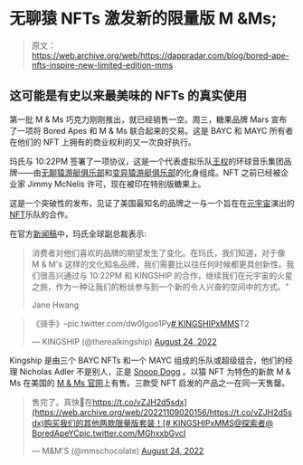 # 无聊猿 NFTs 激发新的限量版 M &Ms;

> 原文：<https://web.archive.org/web/https://dappradar.com/blog/bored-ape-nfts-inspire-new-limited-edition-mms>

## 这可能是有史以来最美味的 NFTs 的真实使用

第一批 M & Ms 巧克力刚刚推出，就已经销售一空。周三，糖果品牌 Mars 宣布了一项将 Bored Apes 和 M & Ms 联合起来的交易。这是 BAYC 和 MAYC 所有者在他们的 NFT 上拥有的商业权利的又一次良好执行。

玛氏与 10:22PM 签署了一项协议，这是一个代表虚拟乐队[王权](https://web.archive.org/web/20221109020156/https://twitter.com/therealkingship)的环球音乐集团品牌——由[无聊猿游艇俱乐部](https://web.archive.org/web/20221109020156/https://dappradar.com/hub/nft-explorer/collection/bored-ape-yacht-club)和[变异猿游艇俱乐部](https://web.archive.org/web/20221109020156/https://dappradar.com/hub/nft-explorer/collection/mutant-ape-yacht-club)的化身组成。NFT 之前已经被企业家 Jimmy McNelis 许可，现在被印在特别版糖果上。

这是一个突破性的发布，见证了美国最知名的品牌之一与一个旨在在[元宇宙](https://web.archive.org/web/20221109020156/https://dappradar.com/blog/what-is-the-metaverse)演出的[NFT](https://web.archive.org/web/20221109020156/https://dappradar.com/blog/what-are-non-fungible-tokens-nfts)乐队的合作。

在官方[新闻稿](https://web.archive.org/web/20221109020156/https://www.prnewswire.com/news-releases/kingship-and-mars-partner-on-limited-edition-mms-featuring-the-worlds-first-nft-supergroup-301611387.html)中，玛氏全球副总裁表示:

> 消费者对他们喜欢的品牌的期望发生了变化。在玛氏，我们知道，对于像 M & M's 这样的文化知名品牌，我们需要比以往任何时候都更具创新性。我们很高兴通过与 10:22PM 和 KINGSHIP 的合作，继续我们在元宇宙的火星之旅，作为一种让我们的粉丝参与到一个新的令人兴奋的空间中的方式。"
> 
> Jane Hwang

> 《骑手》–pic.twitter.com/dw0Igoo1Py[# KINGSHIPxMMS](https://web.archive.org/web/20221109020156/https://twitter.com/hashtag/KINGSHIPxMMS?src=hash&ref_src=twsrc%5Etfw)T2
> 
> — KINGSHIP (@therealkingship) [August 24, 2022](https://web.archive.org/web/20221109020156/https://twitter.com/therealkingship/status/1562439603809751041?ref_src=twsrc%5Etfw)

Kingship 是由三个 BAYC NFTs 和一个 MAYC 组成的乐队或超级组合，他们的经理 Nicholas Adler 不是别人，正是 [Snoop Dogg](https://web.archive.org/web/20221109020156/https://dappradar.com/blog/tag/snoop-dogg) 。以猿 NFT 为特色的新款 M & Ms 在美国的 [M & Ms 官网](https://web.archive.org/web/20221109020156/https://www.mms.com/en-us/)上有售。三款受 NFT 启发的产品之一在同一天售罄。

> 售完了。真快👀在[https://t.co/vZJH2d5sdx](https://web.archive.org/web/20221109020156/https://t.co/vZJH2d5sdx)购买我们的其他两款限量版套装！[# KINGSHIPxMMS](https://web.archive.org/web/20221109020156/https://twitter.com/hashtag/KINGSHIPxMMS?src=hash&ref_src=twsrc%5Etfw)[@探索者](https://web.archive.org/web/20221109020156/https://twitter.com/therealkingship?ref_src=twsrc%5Etfw)[@ BoredApeYC](https://web.archive.org/web/20221109020156/https://twitter.com/BoredApeYC?ref_src=twsrc%5Etfw)[pic.twitter.com/MGhxxbGvcI](https://web.archive.org/web/20221109020156/https://t.co/MGhxxbGvcI)
> 
> — M&M'S (@mmschocolate) [August 24, 2022](https://web.archive.org/web/20221109020156/https://twitter.com/mmschocolate/status/1562483133861093377?ref_src=twsrc%5Etfw)
